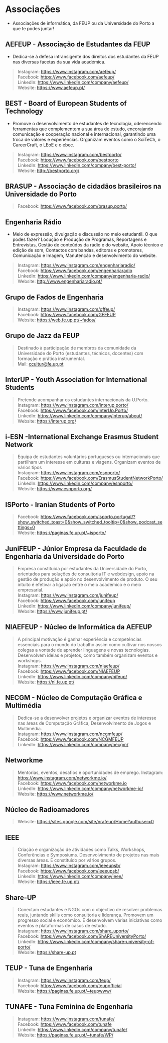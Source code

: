 # Associações
* Associações de informática, da FEUP ou da Universidade do Porto a que te podes juntar!

## AEFEUP - Associação de Estudantes da FEUP
* Dedica-se à defesa intransigente dos direitos dos estudantes da FEUP nas diversas facetas da sua vida académica.
> Instagram: https://www.instagram.com/aefeup/ 
> <br>
> Facebook: https://www.facebook.com/aefeup/ 
> <br>
> LinkedIn: https://www.linkedin.com/company/aefeup/
> <br>
> Website: https://www.aefeup.pt/ 

## BEST - Board of European Students of Technology 
* Promove o desenvolvimento de estudantes de tecnologia, oderencendo ferramentas que complementem a sua área de estudo, encorajando comunicação e cooperação nacional e internacional, garantindo uma troca de valores e experiências. Organizam eventos como o SciTeCh, o CareerCraft, o LEoE e o ebec. 
> Instagram: https://www.instagram.com/bestporto/ 
> <br>
> Facebook: https://www.facebook.com/bestporto
> <br>
> LinkedIn: https://www.linkedin.com/company/best-porto/
> <br>
> Website: http://bestporto.org/

## BRASUP - Associação de cidadãos brasileiros na Universidade do Porto
> Facebook: https://www.facebook.com/brasup.porto/ 

## Engenharia Rádio
* Meio de expressão, divulgação e discussão no meio estudantil. O que podes fazer? Locução e Produção de Programas, Reportagens e Entrevistas, Gestão de conteúdos da rádio e do website, Apoio técnico e edição de som, Contactos com bandas, editoras e promotores, Comunicação e Imagem, Manutenção e desenvolvimento do website. 
> Instagram: https://www.instagram.com/engenhariaradio/ 
> <br>
> Facebook: https://www.facebook.com/engenhariaradio
> <br>
> LinkedIn: https://www.linkedin.com/company/engenharia-radio/
> <br>
> Website: http://www.engenhariaradio.pt/

## Grupo de Fados de Engenharia
> Instagram: https://www.instagram.com/gffeup/
> <br>
> Facebook: https://www.facebook.com/GFFEUP
> <br>
> Website: https://web.fe.up.pt/~fados/

## Grupo de Jazz da FEUP 
> Destinado à participação de membros da comunidade da Universidade do Porto (estudantes, técnicos, docentes) com formação e prática instrumental.
> <br>
> Mail: ccultur@fe.up.pt

## InterUP - Youth Association for International Students 
> Pretende acompanhar os estudantes internacionais da U.Porto.
> <br>
> Instagram: https://www.instagram.com/interup.porto/
> <br>
> Facebook: https://www.facebook.com/InterUp.Porto/
> <br>
> LinkedIn: https://www.linkedin.com/company/interup/about/
> <br>
> Website: https://interup.org/

## i-ESN -International Exchange Erasmus Student Network
> Equipa de estudantes voluntários portugueses ou internacionais que partilham um interesse em culturas e viagens. Organizam eventos de vários tipos
> <br>
> Instagram: https://www.instagram.com/esnporto/
> <br>
> Facebook: https://www.facebook.com/ErasmusStudentNetworkPorto/
> <br>
> LinkedIn: https://www.linkedin.com/company/esnporto/
> <br>
> Website: https://www.esnporto.org/

## ISPorto - Iranian Students of Porto
> Facebook: https://www.facebook.com/isporto.portugal/?show_switched_toast=0&show_switched_tooltip=0&show_podcast_settings=0
> <br>
> Website: https://paginas.fe.up.pt/~isporto/

## JuniFEUP - Júnior Empresa da Faculdade de Engenharia da Universidade do Porto
> Empresa constituída por estudantes da Universidade do Porto, orientados para soluções de consultoria IT e webdesign, apoio na gestão de produção e apoio no desenvolvimento de produto. O seu intuito é efetivar a ligação entre o meio académico e o meio empresarial.
> <br>
> Instagram: https://www.instagram.com/junifeup/
> <br>
> Facebook: https://www.facebook.com/junifeup
> <br>
> LinkedIn: https://www.linkedin.com/company/junifeup/
> <br>
> Website: https://www.junifeup.pt/

## NIAEFEUP - Núcleo de Informática da AEFEUP
> A principal motivação é ganhar experiência e competências essenciais para o mundo do trabalho assim como cultivar nos nossos colegas a vontade de aprender linguagens e novas tecnologias. Desenvolvem ideias e projetos, como também organizam eventos e workshops. 
> <br>
> Instagram: https://www.instagram.com/niaefeup/
> <br>
> Facebook: https://www.facebook.com/NIAEFEUP
> <br>
> LinkedIn: https://www.linkedin.com/company/nifeup/
> <br>
> Website: https://ni.fe.up.pt/

## NECGM - Núcleo de Computação Gráfica e Multimédia
> Dedica-se a desenvolver projetos e organizar eventos de interesse nas áreas de Computação Gráfica, Desenvolvimento de Jogos e Multimédia.
> <br>
> Instagram: https://www.instagram.com/ncgmfeup/
> <br>
> Facebook: https://www.facebook.com/NCGMFEUP
> <br>
> LinkedIn: https://www.linkedin.com/company/necgm/

## Networkme
> Mentorias, eventos, desafios e oportunidades de emprego. 
> Instagram: https://www.instagram.com/networkme.io/
> <br>
> Facebook: https://www.facebook.com/networkme.io
> <br>
> LinkedIn: https://www.linkedin.com/company/networkme-io/
> <br>
> Website: https://www.networkme.io/

## Núcleo de Radioamadores
> Website: https://sites.google.com/site/nrafeup/Home?authuser=0

## IEEE
> Criação e organização de atividades como Talks, Workshops, Conferências e Symposiums. Desenvolvimento de projetos nas mais diversas áreas. É constituído por vários grupos. 
> <br>
> Instagram: https://www.instagram.com/ieeeupsb/
> <br>
> Facebook: https://www.facebook.com/ieeeupsb/
> <br>
> LinkedIn: https://www.linkedin.com/company/ieee/
> <br>
> Website: https://ieee.fe.up.pt/

## Share-UP
> Conectam estudantes e NGOs com o objectivo de resolver problemas reais, juntando skills como consultoria e liderança. Promovem um progresso social e económico. E desenvolvem várias iniciativas como eventos e plataformas de casos de estudo. 
> <br>
> Instagram: https://www.instagram.com/share_uporto/
> <br>
> Facebook: https://www.facebook.com/ShAREUniversityPorto/
> <br>
> LinkedIn: https://www.linkedin.com/company/share-university-of-porto/
> <br>
> Website: https://share-up.pt

## TEUP - Tuna de Engenharia
> Instagram: https://www.instagram.com/teup/
> <br>
> Facebook: https://www.facebook.com/teupofficial
> <br>
> Website: https://paginas.fe.up.pt/~teupwww/

## TUNAFE - Tuna Feminina de Engenharia
> Instagram: https://www.instagram.com/tunafe/
> <br>
> Facebook: https://www.facebook.com/tunafe
> <br>
> LinkedIn: https://www.linkedin.com/company/tunafe/
> <br>
> Website: https://paginas.fe.up.pt/~tunafe/WP/